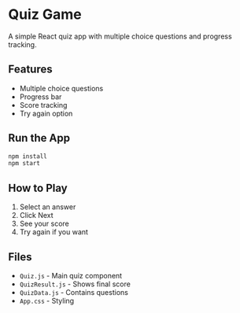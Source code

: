 # Quiz Game

A simple React quiz app with multiple choice questions and progress tracking.

## Features

- Multiple choice questions
- Progress bar
- Score tracking
- Try again option

## Run the App

```bash
npm install
npm start
```

## How to Play

1. Select an answer
2. Click Next
3. See your score
4. Try again if you want

## Files

- `Quiz.js` - Main quiz component
- `QuizResult.js` - Shows final score
- `QuizData.js` - Contains questions
- `App.css` - Styling 